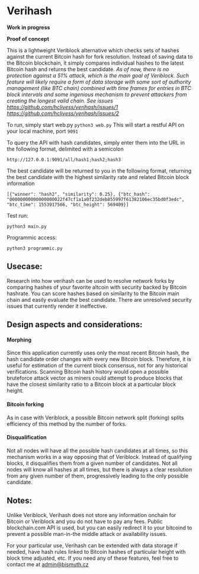 # Verihash

**Work in progress**

**Proof of concept**

This is a lightweight Veriblock alternative which checks sets of hashes against the current Bitcoin hash for fork resolution. Instead of saving data to the Bitcoin blockchain, it simply compares individual hashes to the latest Bitcoin hash and returns the best candidate. _As of now, there is no protection against a 51% attack, which is the main goal of Veriblock. Such feature will likely require a form of data storage with some sort of authority management (like BTC chain) combined with time frames for entries in BTC block intervals and some ingenious mechanism to prevent attackers from creating the longest valid chain. See issues https://github.com/hclivess/verihash/issues/1 https://github.com/hclivess/verihash/issues/2_

To run, simply start web.py
```python3 web.py```
This will start a restful API on your local machine, port ```9091```

To query the API with hash candidates, simply enter them into the URL in the following format, delimited with a semicolon

 ```
 http://127.0.0.1:9091/all/hash1;hash2;hash3
 ```
 The best candidate will be returned to you in the following format, returning the best candidate with the highest similarity rate and related Bitcoin block information
 ```
 [{"winner": "hash2", "similarity": 0.25}, {"btc_hash": "00000000000000000022f47cf1a1a0f232deb855997f61382106ec35bd0f3edc", "btc_time": 1553917566, "btc_height": 569409}]
 ```
 Test run:
  ```
  python3 main.py
  ```
 Programmic access:
 ```
 python3 programmic.py
 ```
 ## Usecase:
 
 Research into how verihash can be used to resolve network forks by comparing hashes of your favorite altcoin with security backed by Bitcoin hashrate. You can score hashes based on similarity to the Bitcoin main chain and easily evaluate the best candidate. There are unresolved security issues that currently render it ineffective.
 
 
 ## Design aspects and considerations:
 
 #### Morphing
 Since this application currently uses only the most recent Bitcoin hash, the hash candidate order changes with every new Bitcoin block. Therefore, it is useful for estimation of the current block consensus, not for any historical verifications. Scanning Bitcoin hash history would open a possible bruteforce attack vector as miners could attempt to produce blocks that have the closest similarity ratio to a Bitcoin block at a particular block height.
  
 #### Bitcoin forking
As in case with Veriblock, a possible Bitcoin network split (forking) splits efficiency of this method by the number of forks.

 #### Disqualification
 Not all nodes will have all the possible hash candidates at all times, so this mechanism works in a way opposing that of Veriblock. Instead of qualifying blocks, it disqualifies them from a given number of candidates. Not all nodes will know all hashes at all times, but there is always a clear resolution from any given number of them, progressively leading to the only possible candidate.
  
 ## Notes:
 
 Unlike Veriblock, Verihash does not store any information onchain for Bitcoin or Veriblock and you do not have to pay any fees. Public blockchain.com API is used, but you can easily redirect it to your bitcoind to prevent a possible man-in-the middle attack or availability issues. 
 
 For your particular use, Verihash can be extended with data storage if needed, have hash rules linked to Bitcoin hashes of particular height with block time adjusted, etc. If you need any of these features, feel free to contact me at admin@bismuth.cz
 
